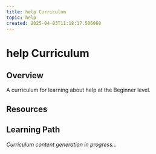```yaml
---
title: help Curriculum
topic: help
created: 2025-04-03T11:18:17.506060
---
```


# help Curriculum

## Overview
A curriculum for learning about help at the Beginner level.

## Resources

## Learning Path

*Curriculum content generation in progress...*
